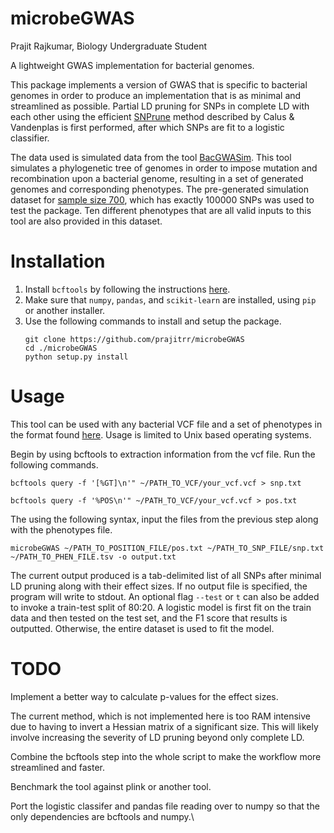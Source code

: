 # microbeGWAS
Prajit Rajkumar, Biology Undergraduate Student

A lightweight GWAS implementation for bacterial genomes.

This package implements a version of GWAS that is specific to bacterial genomes in order to produce an implementation that is as minimal and streamlined as possible. Partial LD pruning for SNPs in complete LD with each other using the efficient [SNPrune](https://gsejournal.biomedcentral.com/articles/10.1186/s12711-018-0404-z) method described by Calus & Vandenplas is first performed, after which SNPs are fit to a logistic classifier. 

The data used is simulated data from the tool [BacGWASim](https://www.microbiologyresearch.org/content/journal/mgen/10.1099/mgen.0.000337). This tool simulates a phylogenetic tree of genomes in order to impose mutation and recombination upon a bacterial genome, resulting in a set of generated genomes and corresponding phenotypes. The pre-generated simulation dataset for [sample size 700](https://figshare.com/articles/bacterial_GWAS_benchmark_simulations_Sample_size_700/9956426), which has exactly 100000 SNPs was used to test the package. Ten different phenotypes that are all valid inputs to this tool are also provided in this dataset.

# Installation 
1. Install `bcftools` by following the instructions [here](https://www.htslib.org/download/).
2. Make sure that `numpy`, `pandas`, and `scikit-learn` are installed, using `pip` or another installer.
3. Use the following commands to install and setup the package.
   ```
   git clone https://github.com/prajitrr/microbeGWAS
   cd ./microbeGWAS
   python setup.py install
   ```

# Usage
This tool can be used with any bacterial VCF file and a set of phenotypes in the format found [here](https://figshare.com/articles/bacterial_GWAS_benchmark_simulations_Sample_size_700/9956426). Usage is limited to Unix based operating systems.

Begin by using bcftools to extraction information from the vcf file. Run the following commands.
```
bcftools query -f '[%GT]\n'" ~/PATH_TO_VCF/your_vcf.vcf > snp.txt
```
```
bcftools query -f '%POS\n'" ~/PATH_TO_VCF/your_vcf.vcf > pos.txt
```
The using the following syntax, input the files from the previous step along with the phenotypes file.
```
microbeGWAS ~/PATH_TO_POSITION_FILE/pos.txt ~/PATH_TO_SNP_FILE/snp.txt ~/PATH_TO_PHEN_FILE.tsv -o output.txt
```
The current output produced is a tab-delimited list of all SNPs after minimal LD pruning along with their effect sizes. 
If no output file is specified, the program will write to stdout.
An optional flag `--test` or `t` can also be added to invoke a train-test split of 80:20. A logistic model is first fit on the train data and then tested on the test set, and the F1 score that results is outputted. Otherwise, the entire dataset is used to fit the model.

# TODO
Implement a better way to calculate p-values for the effect sizes.

The current method, which is not implemented here is too RAM intensive due to having to invert a Hessian matrix of a significant size. This will likely involve increasing the severity of LD pruning beyond only complete LD.

Combine the bcftools step into the whole script to make the workflow more streamlined and faster.

Benchmark the tool against plink or another tool.

Port the logistic classifer and pandas file reading over to numpy so that the only dependencies are bcftools and numpy.\\
